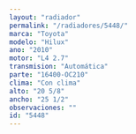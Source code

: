 ```yaml
---
layout: "radiador"
permalink: "/radiadores/5448/"
marca: "Toyota"
modelo: "Hilux"
ano: "2010"
motor: "L4 2.7"
transmision: "Automática"
parte: "16400-OC210"
clima: "Con clima"
alto: "20 5/8"
ancho: "25 1/2"
observaciones: ""
id: "5448"
---
```


